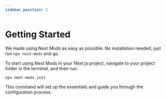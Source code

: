 ```yaml
---
sidebar_position: 2
---
```


# Getting Started

We made using Next Mods as easy as possible. No installation needed, just run `npx next-mods` and go.

To start using Next Mods in your Next.js project, navigate to your project folder in the terminal, and then run:

```bash
npx next-mods init
```

This command will set up the essentials and guide you through the configuration process.
